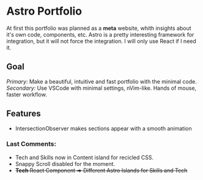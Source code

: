 # Astro Portfolio

At first this portfolio was planned as a **meta** website, whith insights about it's own code, components, etc.
Astro is a pretty interesting framework for integration, but it will not force the integration.
I will only use React if I need it.

## Goal

_Primary:_ Make a beautiful, intuitive and fast portfolio with the minimal code.
_Secondary:_ Use VSCode with minimal settings, nVim-like. Hands of mouse, faster workflow.

## Features

- IntersectionObserver makes sections appear with a smooth animation

### Last Comments:
- Tech and Skills now in Content island for recicled CSS.
- Snappy Scroll disabled for the moment.
- ~~**Tech** React Component => Different Astro Islands for Skills and Tech~~
